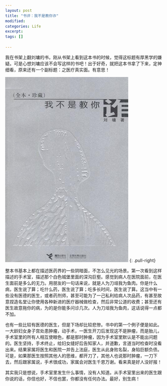 ```yaml
---
layout: post
title: "书评：我不是教你诈"
modified:
categories: Life
excerpt:
tags: []

---
```

我在书架上翻刘墉的书，刚从书架上看到这本书的时候，觉得这标题有厚黑学的嫌疑。可是心想刘墉应该不会写这样的书吧！出于好奇，就把这本书拿了下来，定神细看，原来还有一个副标题：之医疗真实面。有意思！

![我不是教你诈](/images/s1512250.jpg)
{: .pull-right}

整本书基本上都在描述医药界的一些阴暗面，不怎么见光的场景。第一次看到这样描述的手术室，描述那个白色城堡里面的深沟巨壑。感觉到病人在医院面前，在医生面前是多么的无力。用朋友的一句话来说，就是人为刀俎我为鱼肉。你是什么病，医生说了算；吃什么药，医生说了算；吃多长时间，医生说了算。这当中有一些没有医德的医生，或者药剂师，甚至可能为了一己私利给病人次品药，有甚至故意捏造名堂让你使用各种新进的医疗器械做检查，然后非常公道的收费；甚至还有医生故意拖你的病，为的是你能多问诊几次。人为刀俎我为鱼肉，这话说得一点都不加。

也有一些比较有医德的医生，但是下场却比较悲惨。书中的第一个例子便是如此。一大龄妇女身子宫处患肿瘤，动手术，一医生开刀后发现这不是肿瘤，而是胎儿，手术室里的所有人相互使眼色，都是那时肿瘤，因为手术室里默认是不能出问题的。医生坚持，手术终止，给妇女缝好后告知家人，并道歉，言道当时检查时没看出来。结果家属将医生和医院一并告上法庭，医生从此身败名裂，身陷巨额负债。可是，如果那医生按照其他人的思维，都开刀了，其他人也说那时肿瘤，一刀下去，然后跟家属说，手术很成功，家属会对医生千恩万谢。看来真是好人没好报！

其实我只是想说，手术室里发生什么事情，没有人知道。从手术室里出来的医生跟你说的话，你信也好，不信也罢，你都没有任何办法。最好，别生病！